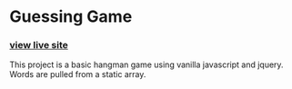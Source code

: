 # Guessing Game

### [view live site](https://mint-hangman.herokuapp.com/)

This project is a basic hangman game using vanilla javascript and jquery.
Words are pulled from a static array.
